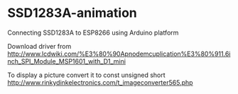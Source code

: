 # SSD1283A-animation
Connecting SSD1283A to ESP8266 using Arduino platform

Download driver from http://www.lcdwiki.com/%E3%80%90Apnodemcuplication%E3%80%911.6inch_SPI_Module_MSP1601_with_D1_mini

To display a picture convert it to const unsigned short http://www.rinkydinkelectronics.com/t_imageconverter565.php
